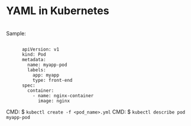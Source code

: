 # YAML in Kubernetes
<br>Sample:
```

      apiVersion: v1
      kind: Pod
      metadata:
        name: myapp-pod
        labels:
          app: myapp
          type: front-end
      spec:
        container:
          - name: nginx-container
            image: nginx

```

CMD: $ ```kubectl create -f <pod_name>.yml```
CMD: $ ```kubectl describe pod myapp-pod```
